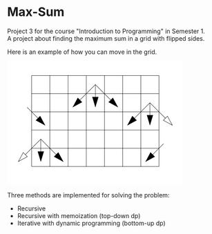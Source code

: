 # Max-Sum

 Project 3 for the course "Introduction to Programming" in Semester 1.  
A project about finding the maximum sum in a grid with flipped sides.

Here is an example of how you can move in the grid.

<img src = "screenshots/3.png"> 

Three methods are implemented for solving the problem:

* Recursive
* Recursive with memoization (top-down dp)
* Iterative with dynamic programming (bottom-up dp)
